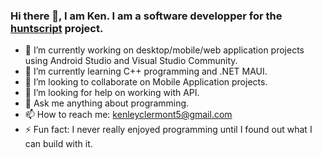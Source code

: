 ### Hi there 👋, I am Ken. I am a software developper for the [huntscript](https://github.com/huntscript/) project.

<!--
**kenleyclermont/kenleyclermont** is a ✨ _special_ ✨ repository because its `README.md` (this file) appears on your GitHub profile.

Here are some ideas to get you started:
- ✨ [huntscript](https://github.com/huntscript/)
- 😄 Pronouns: ...
- ⚡ Fun fact: ...
-->

- 🔭 I’m currently working on desktop/mobile/web application projects using Android Studio and Visual Studio Community.
- 🌱 I’m currently learning C++ programming and .NET MAUI.
- 👯 I’m looking to collaborate on Mobile Application projects.
- 🤔 I’m looking for help on working with API.
- 💬 Ask me anything about programming.
- 📫 How to reach me: kenleyclermont5@gmail.com
- ⚡ Fun fact: I never really enjoyed programming until I found out what I can build with it.
